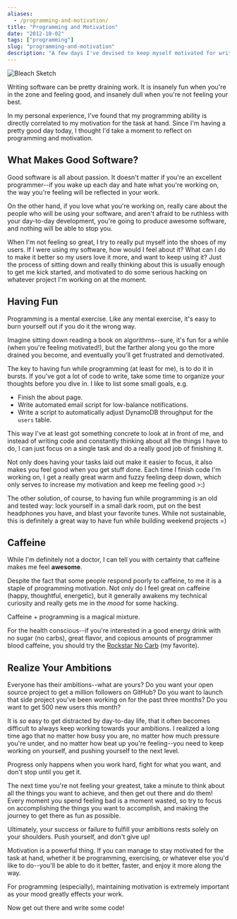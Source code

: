 ```yaml
---
aliases:
  - /programming-and-motivation/
title: "Programming and Motivation"
date: "2012-10-02"
tags: ["programming"]
slug: "programming-and-motivation"
description: "A few days I've devised to keep myself motivated for writing code over the years."
---
```



![Bleach Sketch][]


Writing software can be pretty draining work.  It is insanely fun when you're
in the zone and feeling good, and insanely dull when you're not feeling your
best.

In my personal experience, I've found that my programming ability is directly
correlated to my motivation for the task at hand.  Since I'm having a pretty
good day today, I thought I'd take a moment to reflect on programming and
motivation.


## What Makes Good Software?

Good software is all about passion.  It doesn't matter if you're an excellent
programmer--if you wake up each day and hate what you're working on, the way
you're feeling will be reflected in your work.

On the other hand, if you love what you're working on, really care about the
people who will be using your software, and aren't afraid to be ruthless with
your day-to-day development, you're going to produce awesome software, and
nothing will be able to stop you.

When I'm not feeling so great, I try to really put myself into the shoes of my
users.  If I were using my software, how would I feel about it?  What can I do
to make it better so my users love it more, and want to keep using it?  Just
the process of sitting down and really thinking about this is usually enough to
get me kick started, and motivated to do some serious hacking on whatever
project I'm working on at the moment.


## Having Fun

Programming is a mental exercise.  Like any mental exercise, it's easy to burn
yourself out if you do it the wrong way.

Imagine sitting down reading a book on algorithms--sure, it's fun for a while
(when you're feeling motivated!), but the farther along you go the more drained
you become, and eventually you'll get frustrated and demotivated.

The key to having fun while programming (at least for me), is to do it in
bursts.  If you've got a lot of code to write, take some time to organize your
thoughts before you dive in.  I like to list some small goals, e.g.

-   Finish the about page.
-   Write automated email script for low-balance notifications.
-   Write a script to automatically adjust DynamoDB throughput for the `users`
    table.

This way I've at least got something concrete to look at in front of me, and
instead of writing code and constantly thinking about all the things I have to
do, I can just focus on a single task and do a really good job of finishing it.

Not only does having your tasks laid out make it easier to focus, it also makes
you feel good when you get stuff done.  Each time I finish code I'm working on,
I get a really great warm and fuzzy feeling deep down, which only serves to
increase my motivation and keep me feeling good >:)

The other solution, of course, to having fun while programming is an old and
tested way: lock yourself in a small dark room, put on the best headphones you
have, and blast your favorite tunes.  While not sustainable, this is definitely
a great way to have fun while building weekend projects =)


## Caffeine

While I'm definitely not a doctor, I can tell you with certainty that caffeine
makes me feel **awesome**.

Despite the fact that some people respond poorly to caffeine, to me it is a
staple of programming motivation.  Not only do I feel great on caffeine (happy,
thoughtful, energetic), but it generally awakens my technical curiosity and
really gets me in the *mood* for some hacking.

Caffeine + programming is a magical mixture.

For the health conscious--if you're interested in a good energy drink with no
sugar (no carbs), great flavor, and copious amounts of programmer blood
caffeine, you should try the [Rockstar No Carb][] (my favorite).


## Realize Your Ambitions

Everyone has their ambitions--what are yours?  Do you want your open source
project to get a million followers on GitHub?  Do you want to launch that side
project you've been working on for the past three months?  Do you want to get
500 new users this month?

It is *so* easy to get distracted by day-to-day life, that it often becomes
difficult to always keep working towards your ambitions.  I realized a long
time ago that no matter how busy you are, no matter how much pressure you're
under, and no matter how beat up you're feeling--you need to keep working on
yourself, and pushing yourself to the next level.

Progress only happens when you work hard, fight for what you want, and don't
stop until you get it.

The next time you're not feeling your greatest, take a minute to think about
all the things you want to achieve, and then get out there and do them!  Every
moment you spend feeling bad is a moment wasted, so try to focus on
accomplishing the things you want to accomplish, and making the journey to get
there as fun as possible.

Ultimately, your success or failure to fulfill your ambitions rests solely on
your shoulders.  Push yourself, and don't give up!

Motivation is a powerful thing.  If you can manage to stay motivated for the
task at hand, whether it be programming, exercising, or whatever else you'd
like to do--you'll be able to do it better, faster, and enjoy it more along the
way.

For programming (especially), maintaining motivation is extremely important as
your mood greatly effects your work.

Now get out there and write some code!


  [Bleach Sketch]: /static/blog/images/2012/bleach-sketch.png "Bleach Sketch"
  [Rockstar No Carb]: http://www.amazon.com/gp/product/B000NGNEKY/ref=as_li_ss_tl?ie=UTF8&camp=1789&creative=390957&creativeASIN=B000NGNEKY&linkCode=as2&tag=rdegges-20 "Rockstar No Carb"
